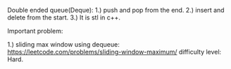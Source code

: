 Double ended queue(Deque):
1.) push and pop from the end.
2.) insert and delete from the start.
3.) It is <deque> stl in c++.

Important problem:

1.) sliding max window using dequeue: https://leetcode.com/problems/sliding-window-maximum/
    difficulty level: Hard.